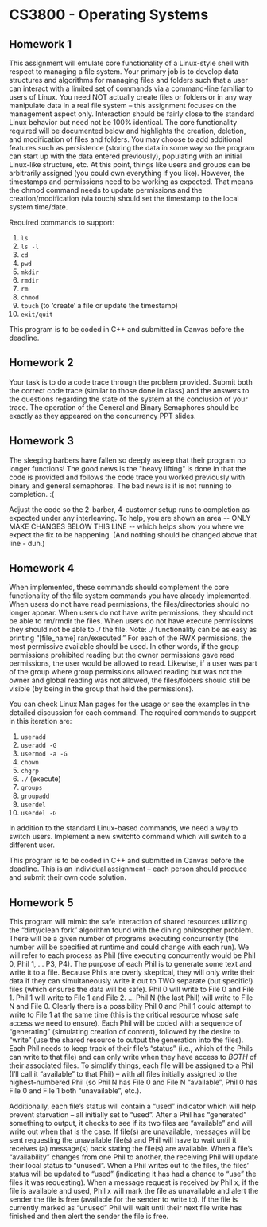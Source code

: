 CS3800 - Operating Systems
==========================

## Homework 1

This assignment will emulate core functionality of a Linux-style shell with
respect to managing a file system. Your primary job is to develop data
structures and algorithms for managing files and folders such that a user
can interact with a limited set of commands via a command-line familiar to
users of Linux. You need NOT actually create files or folders or in any way
manipulate data in a real file system – this assignment focuses on the
management aspect only. Interaction should be fairly close to the standard
Linux behavior but need not be 100% identical. The core functionality
required will be documented below and highlights the creation, deletion,
and modification of files and folders.
You may choose to add additional features such as persistence (storing
the data in some way so the program can start up with the data entered
previously), populating with an initial Linux-like structure, etc. At
this point, things like users and groups can be arbitrarily assigned (you
could own everything if you like). However, the timestamps and permissions
need to be working as expected. That means the chmod command needs to
update permissions and the creation/modification (via touch) should set the
timestamp to the local system time/date.

Required commands to support:
1. `ls`
2. `ls -l`
3. `cd`
4. `pwd`
5. `mkdir`
6. `rmdir`
7. `rm`
8. `chmod`
9. `touch` (to ‘create’ a file or update the timestamp)
10. `exit/quit`

This program is to be coded in C++ and submitted in Canvas before the deadline.

## Homework 2

Your task is to do a code trace through the problem provided. Submit both the
correct code trace (similar to those done in class) and the answers to the
questions regarding the state of the system at the conclusion of your trace.
The operation of the General and Binary Semaphores should be exactly as they
appeared on the concurrency PPT slides.

## Homework 3
The sleeping barbers have fallen so deeply asleep that their program no longer
functions! The good news is the "heavy lifting" is done in that the code is
provided and follows the code trace you worked previously with binary and
general semaphores. The bad news is it is not running to completion. :(

Adjust the code so the 2-barber, 4-customer setup runs to completion as
expected under any interleaving. To help, you are shown an area
-- ONLY MAKE CHANGES BELOW THIS LINE -- which helps show you where we
expect the fix to be happening. (And nothing should be changed above that
line - duh.)

## Homework 4
When implemented, these commands should complement the core functionality of
the file system commands you have already implemented. When users do not have
read permissions, the files/directories should no longer appear. When users
do not have write permissions, they should not be able to rm/rmdir the files.
When users do not have execute permissions they should not be able to ./ the
file. Note: ./ functionality can be as easy as printing “[file_name]
ran/executed.” For each of the RWX permissions, the most permissive
available should be used. In other words, if the group permissions prohibited
reading but the owner permissions gave read permissions, the user would be
allowed to read. Likewise, if a user was part of the group where group
permissions allowed reading but was not the owner and global reading was not
allowed, the files/folders should still be visible (by being in the group
that held the permissions).

You can check Linux Man pages for the usage or see the examples in the
detailed discussion for each command. The required commands to support in
this iteration are:
1. `useradd`
2. `useradd -G`
3. `usermod -a -G`
4. `chown`
4. `chgrp`
5. `./` (execute)
6. `groups`
7. `groupadd`
8. `userdel`
9. `userdel -G`

In addition to the standard Linux-based commands, we need a way to switch
users. Implement a new switchto command which will switch to a different user.

This program is to be coded in C++ and submitted in Canvas before the deadline.
This is an individual assignment – each person should produce and submit their
own code solution.

## Homework 5

This program will mimic the safe interaction of shared resources utilizing the
“dirty/clean fork” algorithm found with the dining philosopher problem.
There will be a given number of programs executing concurrently (the number
will be specified at runtime and could change with each run). We will refer to
each process as Phil (five executing concurrently would be Phil 0, Phil 1, ...
P3, P4). The purpose of each Phil is to generate some text and write it to a
file. Because Phils are overly skeptical, they will only write their data if
they can simultaneously write it out to TWO separate (but specific!) files
(which ensures the data will be safe). Phil 0 will write to File 0 and File 1.
Phil 1 will write to File 1 and File 2. ... Phil N (the last Phil) will write
to File N and File 0. Clearly there is a possibility Phil 0 and Phil 1 could
attempt to write to File 1 at the same time (this is the critical resource
whose safe access we need to ensure). Each Phil will be coded with a sequence
of “generating” (simulating creation of content), followed by the desire to
“write” (use the shared resource to output the generation into the files).
Each Phil needs to keep track of their file’s “status” (i.e., which of the
Phils can write to that file) and can only write when they have access to
*BOTH* of their associated files. To simplify things, each file will be
assigned to a Phil (I’ll call it “available” to that Phil) – with all
files initially assigned to the highest-numbered Phil (so Phil N has File
0 and File N “available”, Phil 0 has File 0 and File 1 both “unavailable”,
etc.).

Additionally, each file’s status will contain a “used” indicator which will
help prevent starvation – all initially set to “used”. After a Phil has
“generated” something to output, it checks to see if its two files are
“available” and will write out when that is the case. If file(s) are
unavailable, messages will be sent requesting the unavailable file(s) and
Phil will have to wait until it receives (a) message(s) back stating the
file(s) are available. When a file’s “availability” changes from one Phil
to another, the receiving Phil will update their local status to “unused”.
When a Phil writes out to the files, the files’ status will be updated to
“used” (indicating it has had a chance to “use” the files it was requesting).
When a message request is received by Phil x, if the file is available and
used, Phil x will mark the file as unavailable and alert the sender the file
is free (available for the sender to write to). If the file is currently marked
as “unused” Phil will wait until their next file write has finished and then
alert the sender the file is free.
